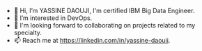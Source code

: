 - 👋 Hi, I’m YASSINE DAOUJI, I'm certified IBM Big Data Engineer.
- 🌱 I’m interested in DevOps.
- 👀 I'm looking forward to collaborating on projects related to my specialty.
- 📫 Reach me at https://linkedin.com/in/yassine-daouji.

<!---
iamyacin/iamyacin is a ✨ special ✨ repository because its `README.md` (this file) appears on your GitHub profile.
You can click the Preview link to take a look at your changes.
--->
